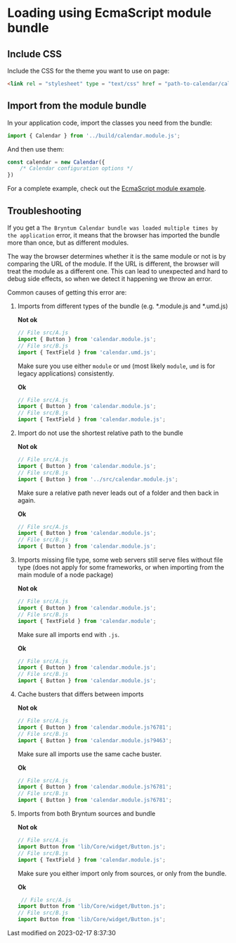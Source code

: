 # Loading using EcmaScript module bundle

## Include CSS

Include the CSS for the theme you want to use on page:

```html
<link rel = "stylesheet" type = "text/css" href = "path-to-calendar/calendar.[theme].css" data-bryntum-theme>
```

## Import from the module bundle

In your application code, import the classes you need from the bundle:

```javascript
import { Calendar } from '../build/calendar.module.js';
```

And then use them:

```javascript
const calendar = new Calendar({
    /* Calendar configuration options */
})
```

For a complete example, check out the <a href="../examples/esmodule/" target="_blank">EcmaScript module example</a>.

## Troubleshooting

If you get a `The Bryntum Calendar bundle was loaded multiple times by the application` error, it means that
the browser has imported the bundle more than once, but as different modules. 

The way the browser determines whether it is the same module or not is by comparing the URL of the module. If the URL is 
different, the browser will treat the module as a different one. This can lead to unexpected and hard to debug side
effects, so when we detect it happening we throw an error.

Common causes of getting this error are:

1. Imports from different types of the bundle (e.g. *.module.js and *.umd.js)

   **Not ok**

   ```javascript
   // File src/A.js
   import { Button } from 'calendar.module.js';
   // File src/B.js
   import { TextField } from 'calendar.umd.js';
   ```

   Make sure you use either `module` or `umd` (most likely `module`, `umd` is for legacy applications) consistently.

   **Ok**

   ```javascript
   // File src/A.js
   import { Button } from 'calendar.module.js';
   // File src/B.js
   import { TextField } from 'calendar.module.js';
   ```

2. Import do not use the shortest relative path to the bundle

   **Not ok**

   ```javascript
   // File src/A.js
   import { Button } from 'calendar.module.js';
   // File src/B.js
   import { Button } from '../src/calendar.module.js';
   ```

   Make sure a relative path never leads out of a folder and then back in again.

   **Ok**

   ```javascript
   // File src/A.js
   import { Button } from 'calendar.module.js';
   // File src/B.js
   import { Button } from 'calendar.module.js';
   ```

3. Imports missing file type, some web servers still serve files without file type (does not apply for some frameworks, 
   or when importing from the main module of a node package)

   **Not ok**

   ```javascript
   // File src/A.js
   import { Button } from 'calendar.module.js';
   // File src/B.js
   import { TextField } from 'calendar.module';
   ```

   Make sure all imports end with `.js`.

   **Ok**

   ```javascript
   // File src/A.js
   import { Button } from 'calendar.module.js';
   // File src/B.js
   import { Button } from 'calendar.module.js';
   ```

4. Cache busters that differs between imports

   **Not ok**

   ```javascript
   // File src/A.js
   import { Button } from 'calendar.module.js?6781';
   // File src/B.js
   import { Button } from 'calendar.module.js?9463';
   ```

   Make sure all imports use the same cache buster.

   **Ok**

   ```javascript
   // File src/A.js
   import { Button } from 'calendar.module.js?6781';
   // File src/B.js
   import { Button } from 'calendar.module.js?6781';
   ```

5. Imports from both Bryntum sources and bundle

   **Not ok**

   ```javascript
   // File src/A.js
   import Button from 'lib/Core/widget/Button.js';
   // File src/B.js
   import { TextField } from 'calendar.module.js';
   ```

   Make sure you either import only from sources, or only from the bundle.

   **Ok**

   ```javascript
    // File src/A.js
   import Button from 'lib/Core/widget/Button.js';
   // File src/B.js
   import Button from 'lib/Core/widget/Button.js';
   ```


<p class="last-modified">Last modified on 2023-02-17 8:37:30</p>